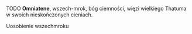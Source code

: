TODO
**Omniatene**, wszech-mrok, bóg ciemności, więzi wielkiego Thatuma w swoich nieskończonych cieniach.

Uosobienie wszechmroku